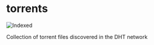 torrents 
========
![Indexed](https://img.shields.io/badge/indexed-261621-blue)

Collection of torrent files discovered in the DHT network
